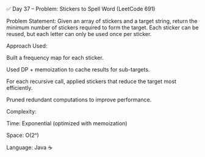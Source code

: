 ✅ Day 37 – Problem: Stickers to Spell Word (LeetCode 691)

Problem Statement:
Given an array of stickers and a target string, return the minimum number of stickers required to form the target.
Each sticker can be reused, but each letter can only be used once per sticker.

Approach Used:

Built a frequency map for each sticker.

Used DP + memoization to cache results for sub-targets.

For each recursive call, applied stickers that reduce the target most efficiently.

Pruned redundant computations to improve performance.

Complexity:

Time: Exponential (optimized with memoization)

Space: O(2ⁿ)

Language: Java ☕
